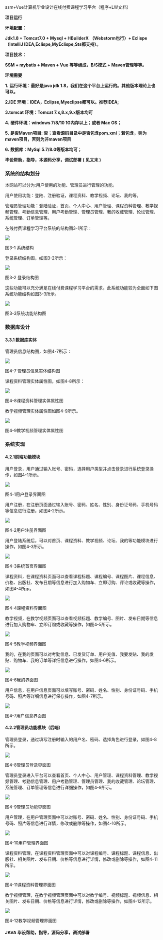 ssm+Vue计算机毕业设计在线付费课程学习平台（程序+LW文档）

**项目运行**

**环境配置：**

**Jdk1.8 + Tomcat7.0 + Mysql + HBuilderX** **（Webstorm也行）+ Eclispe（IntelliJ
IDEA,Eclispe,MyEclispe,Sts都支持）。**

**项目技术：**

**SSM + mybatis + Maven + Vue** **等等组成，B/S模式 + Maven管理等等。**

**环境需要**

**1.** **运行环境：最好是java jdk 1.8，我们在这个平台上运行的。其他版本理论上也可以。**

**2.IDE** **环境：IDEA，Eclipse,Myeclipse都可以。推荐IDEA;**

**3.tomcat** **环境：Tomcat 7.x,8.x,9.x版本均可**

**4.** **硬件环境：windows 7/8/10 1G内存以上；或者 Mac OS；**

**5.** **是否Maven项目: 否；查看源码目录中是否包含pom.xml；若包含，则为maven项目，否则为非maven项目**

**6.** **数据库：MySql 5.7/8.0等版本均可；**

**毕设帮助，指导，本源码分享，调试部署** **(** **见文末** **)**

### **系统的结构划分**

本网站可以分为:用户使用的功能、管理员进行管理的功能。

用户使用功能：登陆、注册验证，课程资料、教学视频、论坛、我的等。

管理员管理功能：登陆验证，首页、个人中心、用户管理、课程资料管理、教学视频管理、考勤信息管理、用户考勤管理、管理员管理、我的收藏管理、论坛管理、系统管理、订单管理等。

在线付费课程学习平台系统的结构图3-1所示：

![](./res/1187aa43d37e4a0cb102d84f9564a7be.png)

图3-1 系统结构

登录系统结构图，如图3-2所示：

![](./res/3b919f2f9e8842e990d8426a0e1449d2.png)

图3-2 登录结构图

这些功能可以充分满足在线付费课程学习平台的需求。此系统功能较为全面如下图系统功能结构如图3-3所示。

![](./res/75ef7655a4e94f9a8eba56b0059835c9.png)

图3-3系统功能结构图

### 数据库设计

#### 3.3.1 数据库实体

管理员信息结构图，如图4-7所示：

![](./res/4e2477090086497fb8f14feef2240fcb.png)

图4-7 管理员信息实体结构图

课程资料管理实体属性图，如图4-8所示：

![](./res/e0c586bc2dda4a999b9af665c839863e.png)

图4-8课程资料管理实体属性图

教学视频管理实体属性图如图4-9所示。

![](./res/db8e2672c6284f429edec3665e81535c.png)

图4-9教学视频管理实体属性图

### 系统实现

#### 4.2.1前端功能模块

用户登录，用户通过输入账号、密码，选择用户类型并点击登录进行系统登录操作，如图4-1所示。

![](./res/f4cbb39058d247189e6988adb52ecaa6.png)

图4-1用户登录界面图

用户注册，在注册页面通过输入账号、密码、姓名、性别、身份证号码、手机号码等信息进行注册，如图4-2所示。

![](./res/8fad0ec1c3594e1e854c38628507ccc6.png)

图4-2用户注册界面图

用户登陆系统后，可以对首页、课程资料、教学视频、论坛、我的等功能模块进行操作，如图4-3所示。

![](./res/93375129b7e2436e898e5651124a2cfb.png)

图4-3系统首页界面图

课程资料，在课程资料页面可以查看课程标题、课程编号、课程图片、课程信息、价格、出版社、发布日期等信息进行加入购物车、立即订购、评论或收藏等操作，如图4-4所示。

![](./res/a57fe54d418c491d8542019dadb976d8.png)

图4-4课程资料界面图

教学视频，在教学视频页面可以查看视频标题、教学编号、图片、发布日期等信息进行加入购物车、立即订购或收藏等操作，如图4-5所示。

![](./res/1e688a9b15074bddbd522c691cee3f26.png)

图4-5教学视频界面图

我的，在我的页面可以对考勤信息、已发货订单、用户充值、我要发贴、我的发贴、购物车、我的订单等详细信息进行操作，如图4-6所示。

![](./res/34db5fd1722648fb9a3bfd10e9b777ec.png)

图4-6我的界面图

用户信息，在用户信息页面可以填写账号、密码、姓名、性别、身份证号码、手机号码、照片等详细信息进行保存操作，如图4-7所示。

![](./res/07b45616726e47edb27d51ad44d25ac5.png)

图4-7用户信息界面图

#### 4.2.2管理员功能模块（后端）

管理员登录，通过填写注册时输入的用户名、密码、选择角色进行登录，如图4-8所示。

![](./res/1c5c80f000f64542b701fd70c6c13094.png)

图4-8管理员登录界面图

管理员登录进入平台可以查看首页、个人中心、用户管理、课程资料管理、教学视频管理、考勤信息管理、用户考勤管理、管理员管理、我的收藏管理、论坛管理、系统管理、订单管理等信息进行详细操作，如图4-9所示。

![](./res/f3fb4dc2a0fe444ebae496a5e55a899f.png)

图4-9管理员功能界面图

用户管理，在用户管理页面中可以对账号、密码、姓名、性别、身份证号码、手机号码、照片等信息进行详情，修改或删除等操作，如图4-10所示。

![](./res/bec418d8bcc1410dabec130b18492114.png)

图4-10用户管理界面图

课程资料管理，在课程资料管理页面中可以对课程编号、课程标题、课程信息、出版社、相关图片、发布日期、价格等信息进行详情，修改或删除等操作，如图4-11所示。

![](./res/72b4746af1c24dc9824b9bd29459f4b1.png)

图4-11课程资料管理界面图

教学视频管理，在教学视频管理页面中可以对教学编号、视频标题、视频信息、相关图片、发布日期、价格等信息进行详情，修改或删除等操作，如图4-12所示。

![](./res/71dd9ec112f3495d811b50b16fc59891.png)

图4-12教学视频管理界面图

#### **JAVA** **毕设帮助，指导，源码分享，调试部署**

